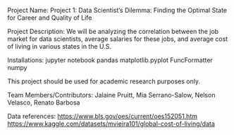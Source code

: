 Project Name:
Project 1: Data Scientist’s Dilemma: Finding the Optimal State for Career and Quality of Life

Project Description:
We will be analyzing the correlation between the job market for data scientists, average salaries for these jobs, and average cost of living in various states in the U.S.

Installations:
jupyter notebook
pandas
matplotlib.pyplot
FuncFormatter
numpy

This project should be used for academic research purposes only.

Team Members/Contributors: Jalaine Pruitt, Mia Serrano-Salow, Nelson Velasco, Renato Barbosa

Data references:
https://www.bls.gov/oes/current/oes152051.htm
https://www.kaggle.com/datasets/mvieira101/global-cost-of-living/data
